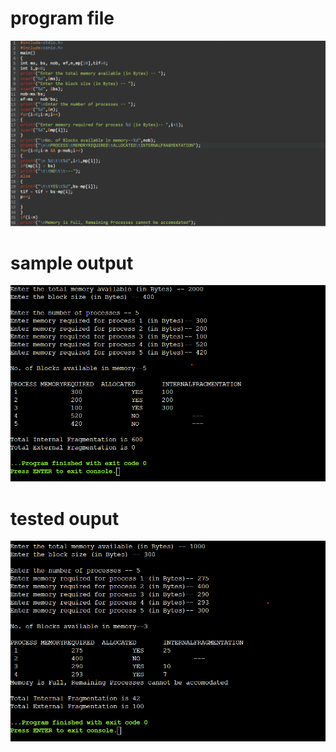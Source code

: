 # program file
![program_file](mft_579.png)

# sample output
![sample ouput](IO_579.png)

# tested ouput
![tested ouput](TIO_579.png)
